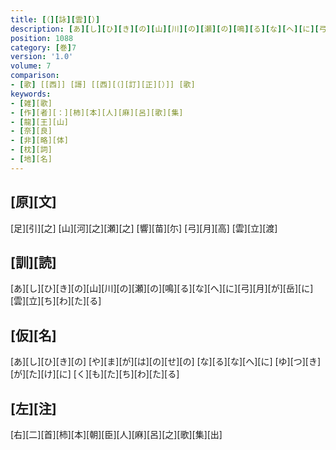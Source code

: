 ```yaml
---
title: [（][詠][雲][）]
description: [あ][し][ひ][き][の][山][川][の][瀬][の][鳴][る][な][へ][に][弓][月][が][岳][に][雲][立][ち][わ][た][る]
position: 1088
category: [巻]7
version: '1.0'
volume: 7
comparison:
- [歌] [[西]] [謌] [[西][（][訂][正][）]] [歌]
keywords:
- [雑][歌]
- [作][者][：][柿][本][人][麻][呂][歌][集]
- [龍][王][山]
- [奈][良]
- [非][略][体]
- [枕][詞]
- [地][名]
---
```


## [原][文]

[足][引][之] [山][河][之][瀬][之] [響][苗][尓] [弓][月][高] [雲][立][渡]

## [訓][読]

[あ][し][ひ][き][の][山][川][の][瀬][の][鳴][る][な][へ][に][弓][月][が][岳][に][雲][立][ち][わ][た][る]

## [仮][名]

[あ][し][ひ][き][の] [や][ま][が][は][の][せ][の] [な][る][な][へ][に] [ゆ][つ][き][が][た][け][に] [く][も][た][ち][わ][た][る]

## [左][注]

[右][二][首][柿][本][朝][臣][人][麻][呂][之][歌][集][出]
